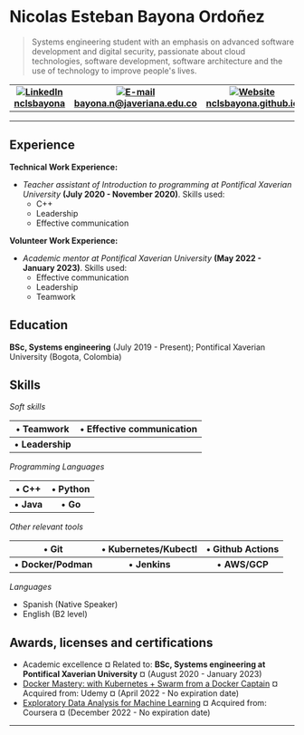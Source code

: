 Nicolas Esteban Bayona Ordoñez
============

> Systems engineering student with an emphasis on advanced software development and digital security, passionate about cloud technologies, software development, software architecture and the use of technology to improve people's lives.

|   |   |   |
|:-:|:-:|:-:|
| **[![LinkedIn](https://raw.githubusercontent.com/nclsbayona/MyResume/master/linkedin-logo.png) nclsbayona](https://www.linkedin.com/in/nclsbayona)** | **[![E-mail](https://raw.githubusercontent.com/nclsbayona/MyResume/master/email-logo.png) bayona.n@javeriana.edu.co](mailto:bayona.n@javeriana.edu.co)** | **[![Website](https://raw.githubusercontent.com/nclsbayona/MyResume/master/website-logo.png) nclsbayona.github.io](https://nclsbayona.github.io)** |

---

Experience
----------
**Technical Work Experience:**

   - _Teacher assistant of Introduction to programming at Pontifical Xaverian University_ **(July 2020 - November 2020)**. Skills used:
     - C++
     - Leadership
     - Effective communication
     
**Volunteer Work Experience:**

  - _Academic mentor at Pontifical Xaverian University_ **(May 2022 - January 2023)**. Skills used:
    - Effective communication
    - Leadership
    - Teamwork

Education
---------

**BSc, Systems engineering** (July 2019 - Present); Pontifical Xaverian University (Bogota, Colombia)

**Skills**
--------------------------
  
_Soft skills_

| • **Teamwork**  | • **Effective communication** |
|:---------------:|:-----------------------------:|
| • **Leadership** |     |

_Programming Languages_

| • **C++**  | • **Python** |
|:----------:|:------------:|
| • **Java** | • **Go**     |

_Other relevant tools_

| • **Git**             | • **Kubernetes/Kubectl** | • **Github Actions** |
|:---------------------:|:--------------------------:|:--------------------:|
| • **Docker/Podman** | • **Jenkins** | • **AWS/GCP**            |

_Languages_

- Spanish (Native Speaker)
- English (B2 level)

Awards, licenses and certifications
----------------------------------------
- Academic excellence ¤ Related to: **BSc, Systems engineering at Pontifical Xaverian University** ¤ (August 2020 - January 2023)
- [Docker Mastery: with Kubernetes + Swarm from a Docker Captain](https://www.udemy.com/certificate/UC-464729cf-7e83-4cda-8990-f3632121d329/) ¤ Acquired from: Udemy ¤ (April 2022 - No expiration date)
- [Exploratory Data Analysis for Machine Learning](https://coursera.org/verify/FVGG93FLQ357) ¤ Acquired from: Coursera ¤ (December 2022 - No expiration date)
 
------
